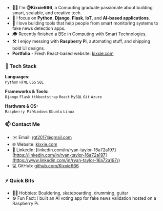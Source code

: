 - 👨‍💻 I'm **@Kixxie666**, a Computing graduate passionate about building smart, scalable, and creative tech.
- 🧠 I focus on **Python**, **Django**, **Flask**, **IoT**, and **AI-based applications**.
- 🚀 I love building tools that help people from smart monitoring systems to fake news detection apps.
- 🎓 Recently finished a BSc in Computing with Smart Technologies.
- 🛠 I enjoy messing with **Raspberry Pi**, automating stuff, and shipping bold UI designs.
- **Portfolio** - Fresh React-based website: [kixxie.com](https://kixxie.com)

### 🧭 Tech Stack

**Languages:**  
`Python` `HTML` `CSS` `SQL`

**Frameworks & Tools:**  
`Django` `Flask` `ttkbootstrap` `React` `MySQL` `Git` `Azure`

**Hardware & OS:**  
`Raspberry Pi` `Windows` `Ubuntu` `Linux`



### 📫 Contact Me

- ✉️ Email: [rgt2017@gmail.com](mailto:rgt2017@gmail.com)  
- 🌐 Website: [kixxie.com](https://kixxie.com)  
- 🔗 LinkedIn: [linkedin.com/in/ryan-taylor-16a72a197](https://linkedin.com/in/ryan-taylor-16a72a197](https://www.linkedin.com/in/ryan-taylor-16a72a197/)
- 💻 GitHub: [github.com/Kixxie666](https://github.com/Kixxie666)



### ⚡ Quick Bits
- 🧗‍♂️ Hobbies: Bouldering, skateboarding, drumming, guitar  
- ⚙️ Fun Fact: I built an AI voting app for fake news validation hosted on a Raspberry Pi.




<!---
Kixxie666/Kixxie666 is a ✨ special ✨ repository because its `README.md` (this file) appears on your GitHub profile.
You can click the Preview link to take a look at your changes.
--->
